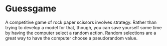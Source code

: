 # Guessgame
A competitive game of rock paper scissors involves strategy. Rather than trying to develop a model for that, though, you can save yourself some time by having the computer select a random action. Random selections are a great way to have the computer choose a pseudorandom value.
